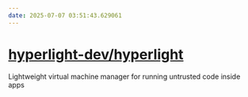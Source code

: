 ```yaml
---
date: 2025-07-07 03:51:43.629061
---
```


# [hyperlight-dev/hyperlight](https://github.com/hyperlight-dev/hyperlight)

Lightweight virtual machine manager for running untrusted code inside apps